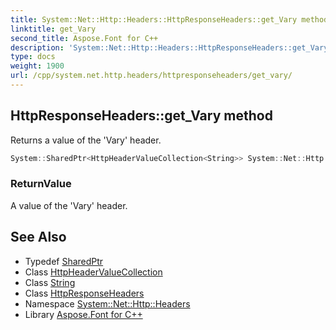 ```yaml
---
title: System::Net::Http::Headers::HttpResponseHeaders::get_Vary method
linktitle: get_Vary
second_title: Aspose.Font for C++
description: 'System::Net::Http::Headers::HttpResponseHeaders::get_Vary method. Returns a value of the ''Vary'' header in C++.'
type: docs
weight: 1900
url: /cpp/system.net.http.headers/httpresponseheaders/get_vary/
---
```

## HttpResponseHeaders::get_Vary method


Returns a value of the 'Vary' header.

```cpp
System::SharedPtr<HttpHeaderValueCollection<String>> System::Net::Http::Headers::HttpResponseHeaders::get_Vary()
```


### ReturnValue

A value of the 'Vary' header.

## See Also

* Typedef [SharedPtr](../../../system/sharedptr/)
* Class [HttpHeaderValueCollection](../../httpheadervaluecollection/)
* Class [String](../../../system/string/)
* Class [HttpResponseHeaders](../)
* Namespace [System::Net::Http::Headers](../../)
* Library [Aspose.Font for C++](../../../)
